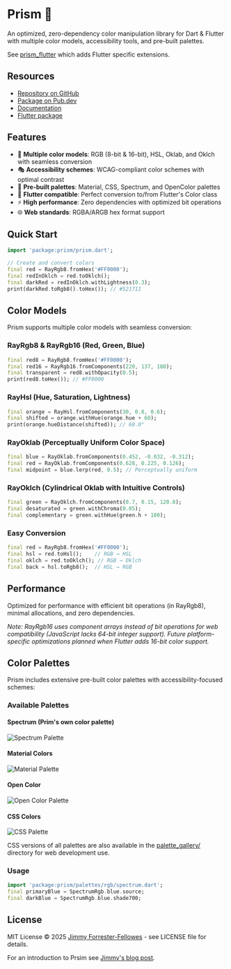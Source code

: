 # Prism 🌈

An optimized, zero-dependency color manipulation library for Dart & Flutter with multiple color models, accessibility tools, and pre-built palettes.

See [prism_flutter](https://pub.dev/packages/prism_flutter) which adds Flutter specific extensions.

## Resources

- [Repository on GitHub](https://github.com/jimmyff/prism/tree/main/packages/prism)
- [Package on Pub.dev](https://pub.dev/packages/prism)
- [Documentation](https://pub.dev/documentation/prism/latest/)
- [Flutter package](https://pub.dev/packages/prism_flutter)

## Features

- 🎨 **Multiple color models**: RGB (8-bit & 16-bit), HSL, Oklab, and Oklch with seamless conversion
- 🎭 **Accessibility schemes**: WCAG-compliant color schemes with optimal contrast
- 🎨 **Pre-built palettes**: Material, CSS, Spectrum, and OpenColor palettes
- 📱 **Flutter compatible**: Perfect conversion to/from Flutter's Color class
- ⚡ **High performance**: Zero dependencies with optimized bit operations 
- 🌐 **Web standards**: RGBA/ARGB hex format support

## Quick Start

```dart
import 'package:prism/prism.dart';

// Create and convert colors
final red = RayRgb8.fromHex('#FF0000');
final redInOklch = red.toOklch();
final darkRed = redInOklch.withLightness(0.3);
print(darkRed.toRgb8().toHex()); // #521711

```

## Color Models

Prism supports multiple color models with seamless conversion:

### RayRgb8 & RayRgb16 (Red, Green, Blue)

```dart
final red8 = RayRgb8.fromHex('#FF0000');
final red16 = RayRgb16.fromComponents(220, 137, 180);
final transparent = red8.withOpacity(0.5);
print(red8.toHex()); // #FF0000
```

### RayHsl (Hue, Saturation, Lightness)

```dart
final orange = RayHsl.fromComponents(30, 0.8, 0.6);
final shifted = orange.withHue(orange.hue + 60);
print(orange.hueDistance(shifted)); // 60.0°
```

### RayOklab (Perceptually Uniform Color Space)

```dart
final blue = RayOklab.fromComponents(0.452, -0.032, -0.312);
final red = RayOklab.fromComponents(0.628, 0.225, 0.126);
final midpoint = blue.lerp(red, 0.5); // Perceptually uniform
```

### RayOklch (Cylindrical Oklab with Intuitive Controls)

```dart
final green = RayOklch.fromComponents(0.7, 0.15, 120.0);
final desaturated = green.withChroma(0.05);
final complementary = green.withHue(green.h + 180);
```

### Easy Conversion

```dart
final red = RayRgb8.fromHex('#FF0000');
final hsl = red.toHsl();    // RGB → HSL
final oklch = red.toOklch(); // RGB → Oklch
final back = hsl.toRgb8();  // HSL → RGB
```

## Performance

Optimized for performance with efficient bit operations (in RayRgb8), minimal allocations, and zero dependencies.

_Note: RayRgb16 uses component arrays instead of bit operations for web compatibility (JavaScript lacks 64-bit integer support). Future platform-specific optimizations planned when Flutter adds 16-bit color support._

## Color Palettes

Prism includes extensive pre-built color palettes with accessibility-focused schemes:

### Available Palettes

#### Spectrum (Prim's own color palette)

![Spectrum Palette](https://raw.githubusercontent.com/jimmyff/prism/refs/heads/main/palette_gallery/Spectrum.png)

#### Material Colors

![Material Palette](https://raw.githubusercontent.com/jimmyff/prism/refs/heads/main/palette_gallery/Material.png)

#### Open Color

![Open Color Palette](https://raw.githubusercontent.com/jimmyff/prism/refs/heads/main/palette_gallery/OpenColor.png)

#### CSS Colors  

![CSS Palette](https://raw.githubusercontent.com/jimmyff/prism/refs/heads/main/palette_gallery/Css.png)

CSS versions of all palettes are also available in the [palette_gallery/](https://github.com/jimmyff/prism/tree/main/palette_gallery/) directory for web development use.

### Usage

```dart
import 'package:prism/palettes/rgb/spectrum.dart';
final primaryBlue = SpectrumRgb.blue.source;
final darkBlue = SpectrumRgb.blue.shade700;
```

## License

MIT License © 2025 [Jimmy Forrester-Fellowes](https://github.com/jimmyff) - see LICENSE file for details.

For an introduction to Prsim see [Jimmy's blog post](https://www.jimmyff.co.uk/blog/prism-dart-flutter-color-package/).
